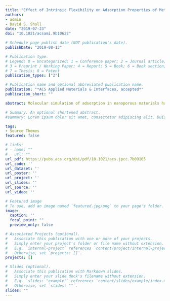 ```yaml
---
title: "Effect of Intrinsic Flexibility on Adsorption Properties of Metal-Organic Frameworks at Dilute and Non-dilute Loadings"
authors:
- admin
- David S. Sholl
date: "2019-07-23"
doi: "10.1021/acsami.9b10622"

# Schedule page publish date (NOT publication's date).
publishDate: "2019-08-13"

# Publication type.
# Legend: 0 = Uncategorized; 1 = Conference paper; 2 = Journal article;
# 3 = Preprint / Working Paper; 4 = Report; 5 = Book; 6 = Book section;
# 7 = Thesis; 8 = Patent
publication_types: ["2"]

# Publication name and optional abbreviated publication name.
publication: "*ACS Applied Materials & Interfaces, accepted*"
publication_short: ""

abstract: Molecular simulation of adsorption in nanoporous materials has become a valuable complement to experimental studies of these materials. In almost all cases, these simulations treat that adsorbing material as rigid. We use molecular simulations to examine the validity of this approximation for the adsorption in metal-organic frameworks (MOFs) that have framework flexibility without change in their unit cells due to thermal vibrations. All nanoporous materials are subject to this kind of framework flexibility. We examine the adsorption of 9 molecules (CO2, CH4, ethane, ethene, propane, propene, butane, Xe and Kr) and four molecular mixtures (CO2/CH4, ethane/ethene, propane/propene/butane, and Xe/Kr) in 100 MOFs at dilute and non-dilute adsorption conditions. Our results show that single component adsorption uptakes at non-dilute conditions are only weakly affected by framework flexibility, but adsorption selectivities at both dilute and non-dilute conditions can be significantly affected by flexibility. The most dramatic impacts of framework flexibility occur for adsorption uptake in the limit of dilute adsorption. These results suggest that the importance of including framework flexibility when attempting to make quantitative predictions of adsorption selectivity in MOFs and similar materials may have been underestimated in the past.

# Summary. An optional shortened abstract.
#summary: Lorem ipsum dolor sit amet, consectetur adipiscing elit. Duis posuere tellus ac convallis placerat. Proin tincidunt magna sed ex #sollicitudin condimentum.

tags:
- Source Themes
featured: false

# links:
# - name: ""
#   url: ""
url_pdf: https://pubs.acs.org/doi/pdf/10.1021/acs.jpcc.7b09105
url_code: ''
url_dataset: ''
url_poster: ''
url_project: ''
url_slides: ''
url_source: ''
url_video: ''

# Featured image
# To use, add an image named `featured.jpg/png` to your page's folder. 
image:
  caption: ''
  focal_point: ""
  preview_only: false

# Associated Projects (optional).
#   Associate this publication with one or more of your projects.
#   Simply enter your project's folder or file name without extension.
#   E.g. `internal-project` references `content/project/internal-project/index.md`.
#   Otherwise, set `projects: []`.
projects: []

# Slides (optional).
#   Associate this publication with Markdown slides.
#   Simply enter your slide deck's filename without extension.
#   E.g. `slides: "example"` references `content/slides/example/index.md`.
#   Otherwise, set `slides: ""`.
slides: ""
---
```



